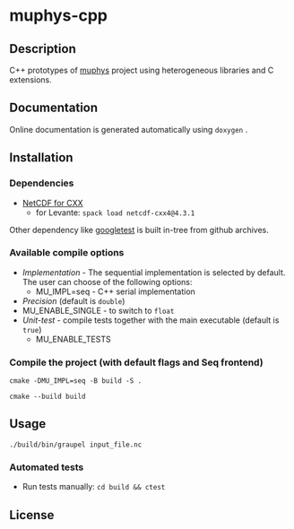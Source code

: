 # muphys-cpp

## Description
C++ prototypes of [muphys](https://gitlab.dkrz.de/icon-libraries/muphys) project using heterogeneous libraries and C extensions.

## Documentation
Online documentation is generated automatically using `doxygen` .

## Installation

### Dependencies
* [NetCDF for CXX](https://github.com/Unidata/netcdf-cxx4)
  * for Levante: `spack load netcdf-cxx4@4.3.1`

Other dependency like [googletest](https://github.com/google/googletest) is built in-tree from github archives. 

### Available compile options 
* _Implementation_ - The sequential implementation is selected by default. The user can choose of the following options:
  * MU_IMPL=seq - C++ serial implementation
 * _Precision_ (default is `double`)
  * MU_ENABLE_SINGLE - to switch to `float` 
* _Unit-test_ - compile tests together with the main executable (default is `true`)
  * MU_ENABLE_TESTS

### Compile the project (with default flags and Seq frontend)

`cmake -DMU_IMPL=seq -B build -S .`

`cmake --build build`

## Usage

`./build/bin/graupel input_file.nc`

### Automated tests

- Run tests manually:
`cd build && ctest` 

## License
